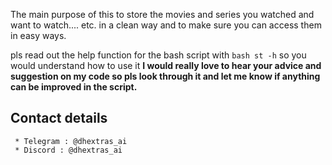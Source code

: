 The main purpose of this to store the movies and series you watched and want to watch.... etc. in a clean way and to make sure you can access them in easy ways.            

pls read out the help function for the bash script with `bash st -h` so you would understand how to use it
**I would really love to hear your advice and suggestion on my code so pls look through it and let me know if anything can be improved in the script.**


## Contact details
     * Telegram : @dhextras_ai
     * Discord : @dhextras_ai
